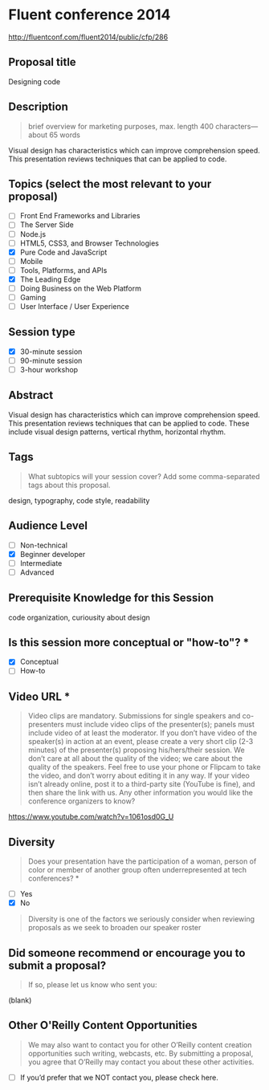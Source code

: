 # Fluent conference 2014
http://fluentconf.com/fluent2014/public/cfp/286

## Proposal title

Designing code

## Description
> brief overview for marketing purposes, max. length 400 characters—about 65 words

Visual design has characteristics which can improve comprehension speed. This presentation reviews techniques that can be applied to code.

## Topics (select the most relevant to your proposal)
- [ ] Front End Frameworks and Libraries
- [ ] The Server Side
- [ ] Node.js
- [ ] HTML5, CSS3, and Browser Technologies
- [x] Pure Code and JavaScript
- [ ] Mobile
- [ ] Tools, Platforms, and APIs
- [x] The Leading Edge
- [ ] Doing Business on the Web Platform
- [ ] Gaming
- [ ] User Interface / User Experience

## Session type

- [x] 30-minute session
- [ ] 90-minute session
- [ ] 3-hour workshop

## Abstract

Visual design has characteristics which can improve comprehension speed. This presentation reviews techniques that can be applied to code. These include visual design patterns, vertical rhythm, horizontal rhythm.

## Tags
> What subtopics will your session cover? Add some comma-separated tags about this proposal.

design, typography, code style, readability

## Audience Level

- [ ] Non-technical
- [x] Beginner developer
- [ ] Intermediate
- [ ] Advanced

## Prerequisite Knowledge for this Session

code organization, curiousity about design

## Is this session more conceptual or "how-to"? *

- [x] Conceptual
- [ ] How-to

## Video URL *

> Video clips are mandatory. Submissions for single speakers and co-presenters must include video clips of the presenter(s); panels must include video of at least the moderator. If you don’t have video of the speaker(s) in action at an event, please create a very short clip (2-3 minutes) of the presenter(s) proposing his/hers/their session. We don’t care at all about the quality of the video; we care about the quality of the speakers. Feel free to use your phone or Flipcam to take the video, and don’t worry about editing it in any way. If your video isn’t already online, post it to a third-party site (YouTube is fine), and then share the link with us.
Any other information you would like the conference organizers to know?

https://www.youtube.com/watch?v=1061osd0G_U

## Diversity

> Does your presentation have the participation of a woman, person of color or member of another group often underrepresented at tech conferences? *

- [ ] Yes
- [x] No

> Diversity is one of the factors we seriously consider when reviewing proposals as we seek to broaden our speaker roster

## Did someone recommend or encourage you to submit a proposal?

> If so, please let us know who sent you:

(blank)

## Other O'Reilly Content Opportunities

> We may also want to contact you for other O’Reilly content creation opportunities such writing, webcasts, etc. By submitting a proposal, you agree that O’Reilly may contact you about these other activities.

- [ ] If you’d prefer that we NOT contact you, please check here.